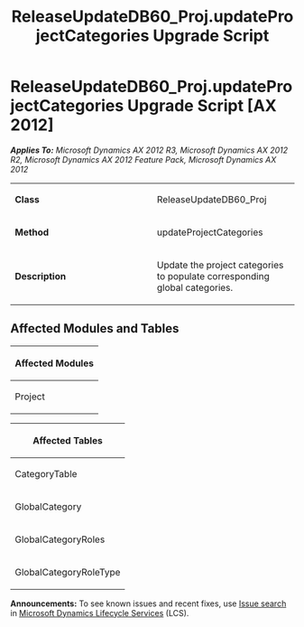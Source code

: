 ﻿---
title: ReleaseUpdateDB60_Proj.updateProjectCategories Upgrade Script
TOCTitle: ReleaseUpdateDB60_Proj.updateProjectCategories Upgrade Script
ms:assetid: 8574cc03-a62a-5806-e41f-976313918bcf
ms:mtpsurl: https://msdn.microsoft.com/en-us/library/JJ686037(v=AX.60)
ms:contentKeyID: 49709488
ms.date: 05/18/2015
mtps_version: v=AX.60
---

# ReleaseUpdateDB60\_Proj.updateProjectCategories Upgrade Script [AX 2012]


_**Applies To:** Microsoft Dynamics AX 2012 R3, Microsoft Dynamics AX 2012 R2, Microsoft Dynamics AX 2012 Feature Pack, Microsoft Dynamics AX 2012_

<table>
<colgroup>
<col style="width: 50%" />
<col style="width: 50%" />
</colgroup>
<tbody>
<tr class="odd">
<td><p><strong>Class</strong></p></td>
<td><p>ReleaseUpdateDB60_Proj</p></td>
</tr>
<tr class="even">
<td><p><strong>Method</strong></p></td>
<td><p>updateProjectCategories</p></td>
</tr>
<tr class="odd">
<td><p><strong>Description</strong></p></td>
<td><p>Update the project categories to populate corresponding global categories.</p></td>
</tr>
</tbody>
</table>


## Affected Modules and Tables

<table>
<colgroup>
<col style="width: 100%" />
</colgroup>
<thead>
<tr class="header">
<th><p>Affected Modules</p></th>
</tr>
</thead>
<tbody>
<tr class="odd">
<td><p>Project</p></td>
</tr>
</tbody>
</table>


<table>
<colgroup>
<col style="width: 100%" />
</colgroup>
<thead>
<tr class="header">
<th><p>Affected Tables</p></th>
</tr>
</thead>
<tbody>
<tr class="odd">
<td><p>CategoryTable</p></td>
</tr>
<tr class="even">
<td><p>GlobalCategory</p></td>
</tr>
<tr class="odd">
<td><p>GlobalCategoryRoles</p></td>
</tr>
<tr class="even">
<td><p>GlobalCategoryRoleType</p></td>
</tr>
</tbody>
</table>

  
**Announcements:** To see known issues and recent fixes, use [Issue search](http://go.microsoft.com/fwlink/?linkid=389258) in [Microsoft Dynamics Lifecycle Services](http://go.microsoft.com/fwlink/?linkid=306505) (LCS).

